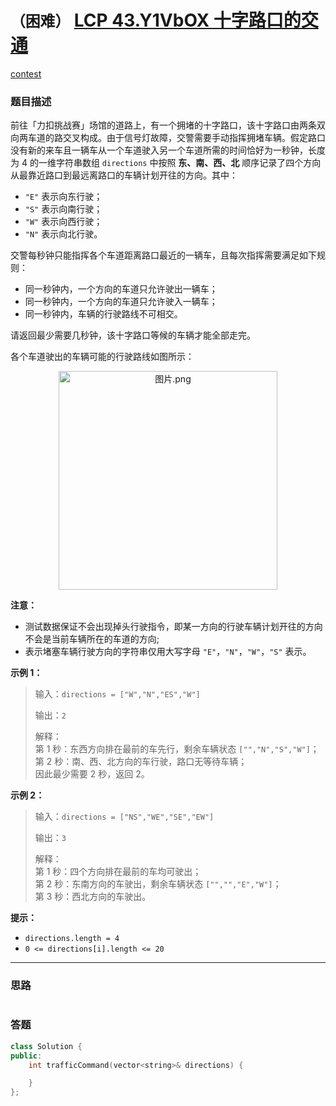 # `（困难）` [LCP 43.Y1VbOX 十字路口的交通](https://leetcode-cn.com/problems/Y1VbOX/)

[contest](https://leetcode-cn.com/contest/season/2021-fall/problems/Y1VbOX/)

### 题目描述
<div class="css-330z23" style="padding: 0px; margin: 13px 0px;"><p>前往「力扣挑战赛」场馆的道路上，有一个拥堵的十字路口，该十字路口由两条双向两车道的路交叉构成。由于信号灯故障，交警需要手动指挥拥堵车辆。假定路口没有新的来车且一辆车从一个车道驶入另一个车道所需的时间恰好为一秒钟，长度为 4 的一维字符串数组 <code>directions</code> 中按照 <strong>东、南、西、北</strong> 顺序记录了四个方向从最靠近路口到最远离路口的车辆计划开往的方向。其中：</p>
<ul>
<li><code>"E"</code> 表示向东行驶；</li>
<li><code>"S"</code> 表示向南行驶；</li>
<li><code>"W"</code> 表示向西行驶；</li>
<li><code>"N"</code> 表示向北行驶。</li>
</ul>
<p>交警每秒钟只能指挥各个车道距离路口最近的一辆车，且每次指挥需要满足如下规则：</p>
<ul>
<li>同一秒钟内，一个方向的车道只允许驶出一辆车；</li>
<li>同一秒钟内，一个方向的车道只允许驶入一辆车；</li>
<li>同一秒钟内，车辆的行驶路线不可相交。</li>
</ul>
<p>请返回最少需要几秒钟，该十字路口等候的车辆才能全部走完。</p>
<p>各个车道驶出的车辆可能的行驶路线如图所示：</p>
<p align="center"><img src="https://pic.leetcode-cn.com/1630393755-gyPeMM-%E5%9B%BE%E7%89%87.png" alt="图片.png" height="350px" onerror="this.src='data:image/svg+xml,%3Csvg height=\'150\' viewBox=\'0 0 150 150\' width=\'150\' xmlns=\'http://www.w3.org/2000/svg\'%3E%3Cpath d=\'m2465 2286.42347-18.95363-18.92555-50.0112 43.79935-24.62708-24.5906-33.41155 24.5906-22.99654-17.22567v-73.0716c0-2.20914 1.79086-4 4-4h142c2.20914 0 4 1.79086 4 4zm-122-25.59081c5.52285 0 10-4.47052 10-9.98518 0-5.51467-4.47715-9.98519-10-9.98519s-10 4.47052-10 9.98519c0 5.51466 4.47715 9.98518 10 9.98518zm122 40.89296v61.27438c0 2.20914-1.79086 4-4 4h-142c-2.20914 0-4-1.79086-4-4v-53.62625l22.99654 17.22567 33.41155-24.5906 24.62708 24.5906 50.0112-43.79935z\' fill=\'%23eee\' fill-rule=\'evenodd\' transform=\'translate(-2315 -2217)\'/%3E%3C/svg%3E'; "></p>
<p><strong>注意：</strong></p>
<ul>
<li>测试数据保证不会出现掉头行驶指令，即某一方向的行驶车辆计划开往的方向不会是当前车辆所在的车道的方向;</li>
<li>表示堵塞车辆行驶方向的字符串仅用大写字母 <code>"E"</code>，<code>"N"</code>，<code>"W"</code>，<code>"S"</code> 表示。</li>
</ul>
<p><strong>示例 1：</strong></p>
<blockquote>
<p>输入：<code>directions = ["W","N","ES","W"]</code></p>
<p>输出：<code>2</code></p>
<p>解释：<br>
第 1 秒：东西方向排在最前的车先行，剩余车辆状态 <code>["","N","S","W"]</code>；<br>
第 2 秒：南、西、北方向的车行驶，路口无等待车辆；<br>
因此最少需要 2 秒，返回 2。</p>
</blockquote>
<p><strong>示例 2：</strong></p>
<blockquote>
<p>输入：<code>directions = ["NS","WE","SE","EW"]</code></p>
<p>输出：<code>3</code></p>
<p>解释：<br>
第 1 秒：四个方向排在最前的车均可驶出；<br>
第 2 秒：东南方向的车驶出，剩余车辆状态 <code>["","","E","W"]</code>；<br>
第 3 秒：西北方向的车驶出。</p>
</blockquote>
<p><strong>提示：</strong></p>
<ul>
<li><code>directions.length = 4</code></li>
<li><code>0 &lt;= directions[i].length &lt;= 20</code></li>
</ul>
</div>

---
### 思路
```
```



### 答题
``` C++
class Solution {
public:
    int trafficCommand(vector<string>& directions) {

    }
};
```




